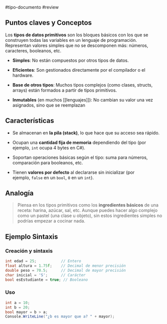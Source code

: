#tipo-documento #review  

## Puntos claves y Conceptos
Los **tipos de datos primitivos** son los bloques básicos con los que se construyen todas las variables en un lenguaje de programación. Representan valores simples que no se descomponen más: números, caracteres, booleanos, etc.
- **Simples**: No están compuestos por otros tipos de datos.
    
- **Eficientes**: Son gestionados directamente por el compilador o el hardware.
    
- **Base de otros tipos**: Muchos tipos complejos (como clases, structs, arrays) están formados a partir de tipos primitivos.
    
- **Inmutables** (en muchos [[lenguajes]]): No cambian su valor una vez asignados, sino que se reemplazan
## Características
- Se almacenan en **la pila (stack)**, lo que hace que su acceso sea rápido.
    
- Ocupan una **cantidad fija de memoria** dependiendo del tipo (por ejemplo, `int` ocupa 4 bytes en C#).
    
- Soportan operaciones básicas según el tipo: suma para números, comparación para booleanos, etc.
    
- Tienen **valores por defecto** al declararse sin inicializar (por ejemplo, `false` en un `bool`, `0` en un `int`).
## Analogía

> Piensa en los tipos primitivos como los **ingredientes básicos** de una receta: harina, azúcar, sal, etc. Aunque puedes hacer algo complejo como un pastel (una clase u objeto), sin estos ingredientes simples no podrías empezar a cocinar nada.
## Ejemplo Sintaxis
### Creación y sintaxis
```c
int edad = 25;           // Entero
float altura = 1.75f;    // Decimal de menor precisión
double peso = 70.5;      // Decimal de mayor precisión
char inicial = 'S';      // Carácter
bool esEstudiante = true; // Booleano

```
### Uso
```c#
int a = 10;
int b = 20;
bool mayor = b > a;
Console.WriteLine("¿b es mayor que a? " + mayor);
```
